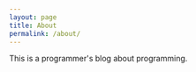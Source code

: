 ```yaml
---
layout: page
title: About
permalink: /about/
---
```


This is a programmer's blog about programming.
